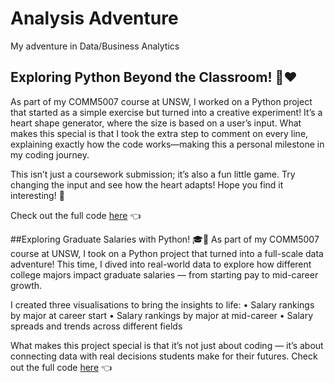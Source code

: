 # Analysis Adventure
My adventure in Data/Business Analytics

## Exploring Python Beyond the Classroom! 🐍❤️
As part of my COMM5007 course at UNSW, I worked on a Python project that started as a simple exercise but turned into a creative experiment! It’s a heart shape generator, where the size is based on a user’s input. What makes this special is that I took the extra step to comment on every line, explaining exactly how the code works—making this a personal milestone in my coding journey. 

This isn’t just a coursework submission; it’s also a fun little game. Try changing the input and see how the heart adapts! Hope you find it interesting! 🚀

Check out the full code [here](https://github.com/dominikx93/analysis-adventure/blob/main/HeartShape.ipynb) 👈

##Exploring Graduate Salaries with Python! 🎓🐍
As part of my COMM5007 course at UNSW, I took on a Python project that turned into a full-scale data adventure! This time, I dived into real-world data to explore how different college majors impact graduate salaries — from starting pay to mid-career growth.

I created three visualisations to bring the insights to life:
	•	Salary rankings by major at career start
	•	Salary rankings by major at mid-career
	•	Salary spreads and trends across different fields

What makes this project special is that it’s not just about coding — it’s about connecting data with real decisions students make for their futures.
Check out the full code [here](https://github.com/dominikx93/analysis-adventure/blob/main/HeartShape.ipynb) 👈
